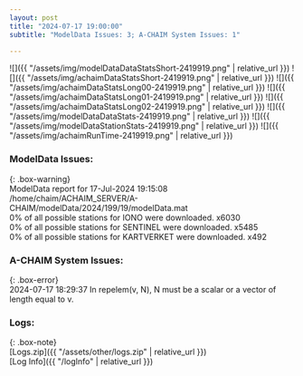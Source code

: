 ```yaml
---
layout: post
title: "2024-07-17 19:00:00"
subtitle: "ModelData Issues: 3; A-CHAIM System Issues: 1"

---
```


![]({{ "/assets/img/modelDataDataStatsShort-2419919.png" | relative_url }})
![]({{ "/assets/img/achaimDataStatsShort-2419919.png" | relative_url }})
![]({{ "/assets/img/achaimDataStatsLong00-2419919.png" | relative_url }})
![]({{ "/assets/img/achaimDataStatsLong01-2419919.png" | relative_url }})
![]({{ "/assets/img/achaimDataStatsLong02-2419919.png" | relative_url }})
![]({{ "/assets/img/modelDataDataStats-2419919.png" | relative_url }})
![]({{ "/assets/img/modelDataStationStats-2419919.png" | relative_url }})
![]({{ "/assets/img/achaimRunTime-2419919.png" | relative_url }})


### ModelData Issues:  
  
{: .box-warning}  
 ModelData report for 17-Jul-2024 19:15:08   
 /home/chaim/ACHAIM_SERVER/A-CHAIM/modelData/2024/199/19/modelData.mat   
 0% of all possible stations for IONO were downloaded. x6030   
 0% of all possible stations for SENTINEL were downloaded. x5485   
 0% of all possible stations for KARTVERKET were downloaded. x492   
  
### A-CHAIM System Issues:  
  
{: .box-error}  
2024-07-17 18:29:37 In repelem(v, N), N must be a scalar or a vector of length equal to v.  

### Logs:  
  
{: .box-note}  
[Logs.zip]({{ "/assets/other/logs.zip" | relative_url }})  
[Log Info]({{ "/logInfo" | relative_url }})  
